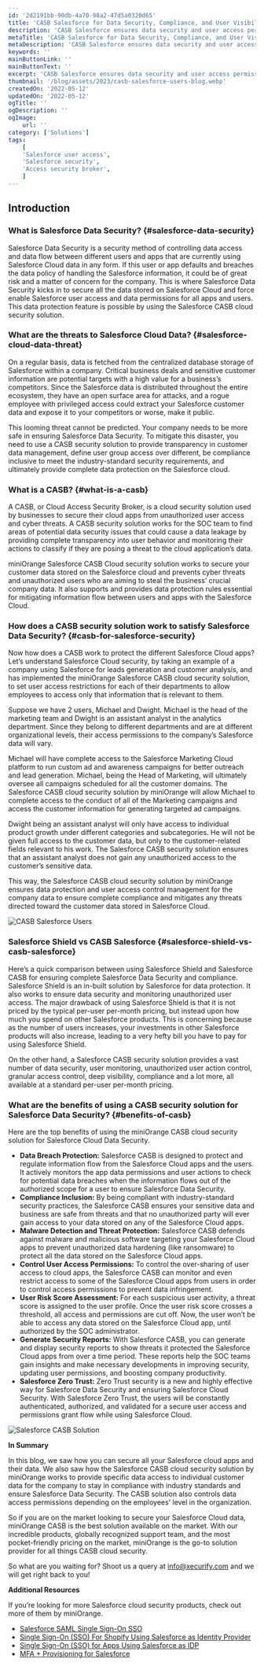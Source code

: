```yaml
---
id: '2d2191bb-90db-4a70-98a2-47d5a0320d65'
title: 'CASB Salesforce for Data Security, Compliance, and User Visibility'
description: 'CASB Salesforce ensures data security and user access permissions for Salesforce Cloud apps. Salesforce data security also provides Compliance and Visibility.'
metaTitle: 'CASB Salesforce for Data Security, Compliance, and User Visibility'
metaDescription: 'CASB Salesforce ensures data security and user access permissions for Salesforce Cloud apps. Salesforce data security also provides Compliance and Visibility.'
keywords: ''
mainButtonLink: ''
mainButtonText: ''
excerpt: 'CASB Salesforce ensures data security and user access permissions for Salesforce Cloud apps. Salesforce data security also provides Compliance and Visibility.'
thumbnail: '/blog/assets/2023/casb-salesforce-users-blog.webp'
createdOn: '2022-05-12'
updatedOn: '2022-05-12'
ogTitle: ''
ogDescription: ''
ogImage:
    url: ''
category: ['Solutions']
tags:
    [
    'Salesforce user access',
    'Salesforce security',
    'Access security broker',
    ]
---
```


## Introduction

### What is Salesforce Data Security? {#salesforce-data-security}

Salesforce Data Security is a security method of controlling data access and data flow between different users and apps that are currently using Salesforce Cloud data in any form. If this user or app defaults and breaches the data policy of handling the Salesforce information, it could be of great risk and a matter of concern for the company. This is where Salesforce Data Security kicks in to secure all the data stored on Salesforce Cloud and force enable Salesforce user access and data permissions for all apps and users. This data protection feature is possible by using the Salesforce CASB cloud security solution.

### What are the threats to Salesforce Cloud Data? {#salesforce-cloud-data-threat}

On a regular basis, data is fetched from the centralized database storage of Salesforce within a company. Critical business deals and sensitive customer information are potential targets with a high value for a business’s competitors. Since the Salesforce data is distributed throughout the entire ecosystem, they have an open surface area for attacks, and a rogue employee with privileged access could extract your Salesforce customer data and expose it to your competitors or worse, make it public.

This looming threat cannot be predicted. Your company needs to be more safe in ensuring Salesforce Data Security. To mitigate this disaster, you need to use a CASB security solution to provide transparency in customer data management, define user group access over different, be compliance inclusive to meet the industry-standard security requirements, and ultimately provide complete data protection on the Salesforce cloud.

### What is a CASB? {#what-is-a-casb}

A CASB, or Cloud Access Security Broker, is a cloud security solution used by businesses to secure their cloud apps from unauthorized user access and cyber threats. A CASB security solution works for the SOC team to find areas of potential data security issues that could cause a data leakage by providing complete transparency into user behavior and monitoring their actions to classify if they are posing a threat to the cloud application’s data.

miniOrange Salesforce CASB Cloud security solution works to secure your customer data stored on the Salesforce cloud and prevents cyber threats and unauthorized users who are aiming to steal the business’ crucial company data. It also supports and provides data protection rules essential for mitigating information flow between users and apps with the Salesforce Cloud.

### How does a CASB security solution work to satisfy Salesforce Data Security? {#casb-for-salesforce-security}

Now how does a CASB work to protect the different Salesforce Cloud apps? Let’s understand Salesforce Cloud security, by taking an example of a company using Salesforce for leads generation and customer analysis, and has implemented the miniOrange Salesforce CASB cloud security solution, to set user access restrictions for each of their departments to allow employees to access only that information that is relevant to them.

Suppose we have 2 users, Michael and Dwight. Michael is the head of the marketing team and Dwight is an assistant analyst in the analytics department. Since they belong to different departments and are at different organizational levels, their access permissions to the company’s Salesforce data will vary.

Michael will have complete access to the Salesforce Marketing Cloud platform to run custom ad and awareness campaigns for better outreach and lead generation. Michael, being the Head of Marketing, will ultimately oversee all campaigns scheduled for all the customer domains. The Salesforce CASB cloud security solution by miniOrange will allow Michael to complete access to the conduct of all of the Marketing campaigns and access the customer information for generating targeted ad campaigns.

Dwight being an assistant analyst will only have access to individual product growth under different categories and subcategories. He will not be given full access to the customer data, but only to the customer-related fields relevant to his work. The Salesforce CASB security solution ensures that an assistant analyst does not gain any unauthorized access to the customer’s sensitive data.

This way, the Salesforce CASB cloud security solution by miniOrange ensures data protection and user access control management for the company data to ensure complete compliance and mitigates any threats directed toward the customer data stored in Salesforce Cloud.

![CASB Salesforce Users](/blog/assets/2023/casb-salesforce-users-blog.webp)

### Salesforce Shield vs CASB Salesforce {#salesforce-shield-vs-casb-salesforce}

Here’s a quick comparison between using Salesforce Shield and Salesforce CASB for ensuring complete Salesforce Data Security and compliance. Salesforce Shield is an in-built solution by Salesforce for data protection. It also works to ensure data security and monitoring unauthorized user access. The major drawback of using Salesforce Shield is that it is not priced by the typical per-user per-month pricing, but instead upon how much you spend on other Salesforce products. This is concerning because as the number of users increases, your investments in other Salesforce products will also increase, leading to a very hefty bill you have to pay for using Salesforce Shield.

On the other hand, a Salesforce CASB security solution provides a vast number of data security, user monitoring, unauthorized user action control, granular access control, deep visibility, compliance and a lot more, all available at a standard per-user per-month pricing.

### What are the benefits of using a CASB security solution for Salesforce Data Security? {#benefits-of-casb}

Here are the top benefits of using the miniOrange CASB cloud security solution for Salesforce Cloud Data Security.

-   **Data Breach Protection:** Salesforce CASB is designed to protect and regulate information flow from the Salesforce Cloud apps and the users. It actively monitors the app data permissions and user actions to check for potential data breaches when the information flows out of the authorized scope for a user to ensure Salesforce Data Security.
-   **Compliance Inclusion:** By being compliant with industry-standard security practices, the Salesforce CASB ensures your sensitive data and business are safe from threats and that no unauthorized party will ever gain access to your data stored on any of the Salesforce Cloud apps.
-   **Malware Detection and Threat Protection:** Salesforce CASB defends against malware and malicious software targeting your Salesforce Cloud apps to prevent unauthorized data hardening (like ransomware) to protect all the data stored on the Salesforce Cloud apps.
-   **Control User Access Permissions:** To control the over-sharing of user access to cloud apps, the Salesforce CASB can monitor and even restrict access to some of the Salesforce Cloud apps from users in order to control access permissions to prevent data infringement.
-   **User Risk Score Assessment:** For each suspicious user activity, a threat score is assigned to the user profile. Once the user risk score crosses a threshold, all access and permissions are cut off. Now, the user won’t be able to access any data stored on the Salesforce Cloud app, until authorized by the SOC administrator.
-   **Generate Security Reports:** With Salesforce CASB, you can generate and display security reports to show threats it protected the Salesforce Cloud apps from over a time period. These reports help the SOC teams gain insights and make necessary developments in improving security, updating user permissions, and boosting company productivity.
-   **Salesforce Zero Trust:** Zero Trust security is a new and highly effective way for Salesforce Data Security and ensuring Salesforce Cloud Security. With Salesforce Zero Trust, the users will be constantly authenticated, authorized, and validated for a secure user access and permissions grant flow while using Salesforce Cloud.

![Salesforce CASB Solution](/blog/assets/2023/salesforce-casb-solution.webp)

**In Summary**

In this blog, we saw how you can secure all your Salesforce cloud apps and their data. We also saw how the Salesforce CASB cloud security solution by miniOrange works to provide specific data access to individual customer data for the company to stay in compliance with industry standards and ensure Salesforce Data Security. The CASB solution also controls data access permissions depending on the employees’ level in the organization.

So if you are on the market looking to secure your Salesforce Cloud data, miniOrange CASB is the best solution available on the market. With our incredible products, globally recognized support team, and the most pocket-friendly pricing on the market, miniOrange is the go-to solution provider for all things CASB cloud security.

So what are you waiting for? Shoot us a query at [info@xecurify.com](mailto:info@xecurify.com) and we will get right back to you!

**Additional Resources**

If you’re looking for more Salesforce cloud security products, check out more of them by miniOrange.

- [Salesforce SAML Single Sign-On SSO](https://www.miniorange.com/salesforce-single-sign-on-(sso))
- [Single Sign-On (SSO) For Shopify Using Salesforce as Identity Provider](https://plugins.miniorange.com/single-sign-on-sso-for-shopify-using-salesforce-as-identity-provider)
- [Single Sign-On (SSO) for Apps Using Salesforce as IDP](https://www.miniorange.com/iam/login-with-external-idp/configure-salesforce-sso)
- [MFA + Provisioning for Salesforce](https://www.miniorange.com/integrations/salesforce-sso-mfa-provisioning)


